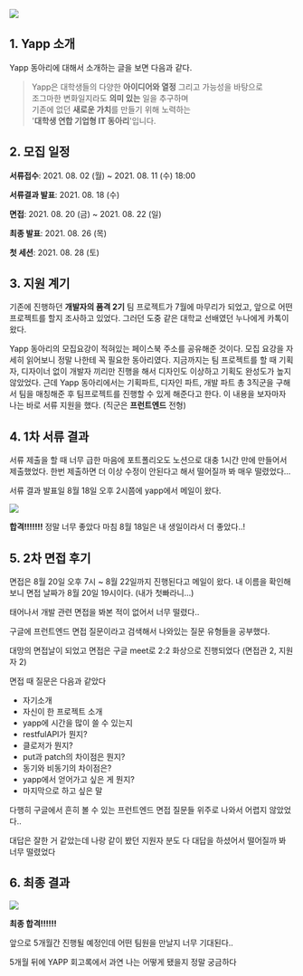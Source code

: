 ![](https://images.velog.io/images/ksmfou98/post/23513f11-c87a-44a5-847f-9cb6b9d64e53/%EB%8B%A4%EC%9A%B4%EB%A1%9C%EB%93%9C.png)

## 1. Yapp 소개

Yapp 동아리에 대해서 소개하는 글을 보면 다음과 같다.

> Yapp은 대학생들의 다양한 **아이디어와 열정** 그리고 가능성을 바탕으로  
> 조그마한 변화일지라도 **의미 있는** 일을 추구하며  
> 기존에 없던 **새로운 가치**를 만들기 위해 노력하는  
> '**대학생 연합 기업형 IT 동아리**'입니다.

## 2. 모집 일정

**서류접수**: 2021. 08. 02 (월) ~ 2021. 08. 11 (수) 18:00

**서류결과 발표**: 2021. 08. 18 (수)

**면접**: 2021. 08. 20 (금) ~ 2021. 08. 22 (일)

**최종 발표**: 2021. 08. 26 (목)

**첫 세션**: 2021. 08. 28 (토)

## 3. 지원 계기

기존에 진행하던 **개발자의 품격 2기** 팀 프로젝트가 7월에 마무리가 되었고, 앞으로 어떤 프로젝트를 할지 조사하고 있었다. 그러던 도중 같은 대학교 선배였던 누나에게 카톡이 왔다.

Yapp 동아리의 모집요강이 적혀있는 페이스북 주소를 공유해준 것이다. 모집 요강을 자세히 읽어보니 정말 나한테 꼭 필요한 동아리였다. 지금까지는 팀 프로젝트를 할 때 기획자, 디자이너 없이 개발자 끼리만 진행을 해서 디자인도 이상하고 기획도 완성도가 높지 않았었다. 근데 Yapp 동아리에서는 기획파트, 디자인 파트, 개발 파트 총 3직군을 구해서 팀을 매칭해준 후 팀프로젝트를 진행할 수 있게 해준다고 한다. 이 내용을 보자마자 나는 바로 서류 지원을 했다. (직군은 **프런트엔드** 전형)

## 4. 1차 서류 결과

서류 제출을 할 때 너무 급한 마음에 포트폴리오도 노션으로 대충 1시간 만에 만들어서 제출했었다. 한번 제출하면 더 이상 수정이 안된다고 해서 떨어질까 봐 매우 떨렸었다...

서류 결과 발표일 8월 18일 오후 2시쯤에 yapp에서 메일이 왔다.

![](https://images.velog.io/images/ksmfou98/post/467218f8-8640-4db8-b842-0784c01d0644/%EB%8B%A4%EC%9A%B4%EB%A1%9C%EB%93%9C.png)

**합격!!!!!!!** 정말 너무 좋았다 마침 8월 18일은 내 생일이라서 더 좋았다..!

## 5. 2차 면접 후기

면접은 8월 20일 오후 7시 ~ 8월 22일까지 진행된다고 메일이 왔다. 내 이름을 확인해보니 면접 날짜가 8월 20일 19시이다. (내가 첫빠라니...)

태어나서 개발 관련 면접을 봐본 적이 없어서 너무 떨렸다..

구글에 프런트엔드 면접 질문이라고 검색해서 나와있는 질문 유형들을 공부했다.

대망의 면접날이 되었고 면접은 구글 meet로 2:2 화상으로 진행되었다 (면접관 2, 지원자 2)

면접 때 질문은 다음과 같았다

- 자기소개
- 자신이 한 프로젝트 소개
- yapp에 시간을 많이 쓸 수 있는지
- restfulAPI가 뭔지?
- 클로저가 뭔지?
- put과 patch의 차이점은 뭔지?
- 동기와 비동기의 차이점은?
- yapp에서 얻어가고 싶은 게 뭔지?
- 마지막으로 하고 싶은 말

다행히 구글에서 흔히 볼 수 있는 프런트엔드 면접 질문들 위주로 나와서 어렵지 않았었다..

대답은 잘한 거 같았는데 나랑 같이 봤던 지원자 분도 다 대답을 하셨어서 떨어질까 봐 너무 떨렸었다

## 6. 최종 결과

![](https://images.velog.io/images/ksmfou98/post/cad94f00-100b-4eb1-8882-6aae683f847d/%EB%8B%A4%EC%9A%B4%EB%A1%9C%EB%93%9C.png)

**최종 합격!!!!!!**

앞으로 5개월간 진행될 예정인데 어떤 팀원을 만날지 너무 기대된다..

5개월 뒤에 YAPP 회고록에서 과연 나는 어떻게 됐을지 정말 궁금하다
